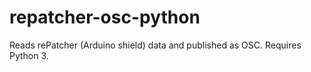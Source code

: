 # repatcher-osc-python
Reads rePatcher (Arduino shield) data and published as OSC. Requires Python 3.
